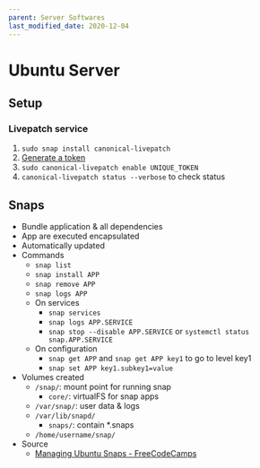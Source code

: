 ```yaml
---
parent: Server Softwares
last_modified_date: 2020-12-04
---
```


# Ubuntu Server

## Setup

### Livepatch service

1. `sudo snap install canonical-livepatch`
1. [Generate a token](https://auth.livepatch.canonical.com/)
1. `sudo canonical-livepatch enable UNIQUE_TOKEN`
1. `canonical-livepatch status --verbose` to check status

## Snaps

* Bundle application & all dependencies
* App are executed encapsulated
* Automatically updated
* Commands
    * `snap list`
    * `snap install APP`
    * `snap remove APP`
    * `snap logs APP`
    * On services
        * `snap services`
        * `snap logs APP.SERVICE`
        * `snap stop --disable APP.SERVICE` or `systemctl status snap.APP.SERVICE`
    * On configuration
        * `snap get APP` and `snap get APP key1` to go to level key1
        * `snap set APP key1.subkey1=value`
* Volumes created
    * `/snap/`: mount point for running snap
        * `core/`: virtualFS for snap apps
    * `/var/snap/`: user data & logs
    * `/var/lib/snapd/`
        * `snaps/`: contain \*.snaps
    * `/home/username/snap/`
* Source
    * [Managing Ubuntu Snaps - FreeCodeCamps](https://www.freecodecamp.org/news/managing-ubuntu-snaps/)
